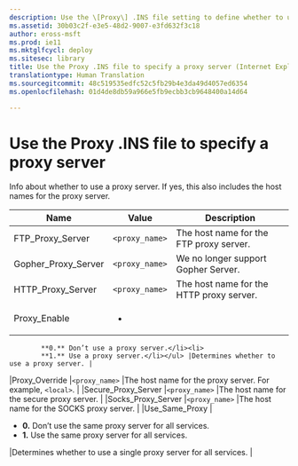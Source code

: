 ```yaml
---
description: Use the \[Proxy\] .INS file setting to define whether to use a proxy server.
ms.assetid: 30b03c2f-e3e5-48d2-9007-e3fd632f3c18
author: eross-msft
ms.prod: ie11
ms.mktglfcycl: deploy
ms.sitesec: library
title: Use the Proxy .INS file to specify a proxy server (Internet Explorer Administration Kit 11 for IT Pros)
translationtype: Human Translation
ms.sourcegitcommit: 48c519535edfc52c5fb29b4e3da49d4057ed6354
ms.openlocfilehash: 01d4de8db59a966e5fb9ecbb3cb9648400a14d64

---
```


# Use the Proxy .INS file to specify a proxy server
Info about whether to use a proxy server. If yes, this also includes the host names for the proxy server.

|Name |Value |Description |
|-----|------|------------|
|FTP_Proxy_Server |`<proxy_name>` |The host name for the FTP proxy server. |
|Gopher_Proxy_Server |`<proxy_name>` |We no longer support Gopher Server. |
|HTTP_Proxy_Server |`<proxy_name>` |The host name for the HTTP proxy server. |
|Proxy_Enable |<ul><li>
            **0.** Don’t use a proxy server.</li><li>
            **1.** Use a proxy server.</li></ul> |Determines whether to use a proxy server. |
|Proxy_Override |`<proxy_name>` |The host name for the proxy server. For example, `<local>`. |
|Secure_Proxy_Server |`<proxy_name>` |The host name for the secure proxy server. |
|Socks_Proxy_Server |`<proxy_name>` |The host name for the SOCKS proxy server. |
|Use_Same_Proxy |<ul><li>
            **0.** Don’t use the same proxy server for all services.</li><li>
            **1.** Use the same proxy server for all services.</li></ul> |Determines whether to use a single proxy server for all services. |


<!--HONumber=Jun16_HO4-->


